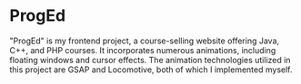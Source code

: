 # ProgEd
"ProgEd" is my frontend project, a course-selling website offering Java, C++, and PHP courses. It incorporates numerous animations, including floating windows and cursor effects. The animation technologies utilized in this project are GSAP and Locomotive, both of which I implemented myself.
